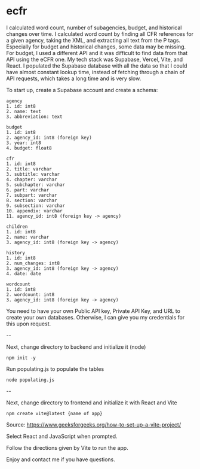 # ecfr

I calculated word count, number of subagencies, budget, and historical changes over time. I calculated word count by finding all CFR references for a given agency, taking the XML, and extracting all text from the P tags. Especially for budget and historical changes, some data may be missing. For budget, I used a different API and it was difficult to find data from that API using the eCFR one. My tech stack was Supabase, Vercel, Vite, and React. I populated the Supabase database with all the data so that I could have almost constant lookup time, instead of fetching through a chain of API requests, which takes a long time and is very slow.

To start up, create a Supabase account and create a schema:
```
agency
1. id: int8
2. name: text
3. abbreviation: text

budget
1. id: int8
2. agency_id: int8 (foreign key)
3. year: int8
4. budget: float8

cfr
1. id: int8
2. title: varchar
3. subtitle: varchar
4. chapter: varchar
5. subchapter: varchar
6. part: varchar
7. subpart: varchar
8. section: varchar
9. subsection: varchar
10. appendix: varchar
11. agency_id: int8 (foreign key -> agency)
    
children
1. id: int8
2. name: varchar
3. agency_id: int8 (foreign key -> agency)

history
1. id: int8
2. num_changes: int8
3. agency_id: int8 (foreign key -> agency)
4. date: date

wordcount
1. id: int8
2. wordcount: int8
3. agency_id: int8 (foreign key -> agency)
   ```

You need to have your own Public API key, Private API Key, and URL to create your own databases. Otherwise, I can give you my credentials for this upon request.

--

Next, change directory to backend and initialize it (node)
```
npm init -y
```
Run populating.js to populate the tables
```
node populating.js
```
--

Next, change directory to frontend and initialize it with React and Vite
```
npm create vite@latest {name of app}
```
Source: https://www.geeksforgeeks.org/how-to-set-up-a-vite-project/

Select React and JavaScript when prompted.

Follow the directions given by Vite to run the app.

Enjoy and contact me if you have questions.
